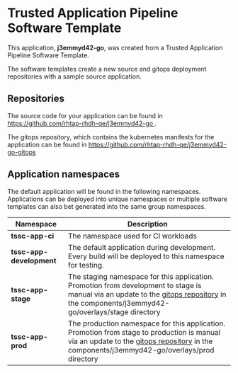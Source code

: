 # Trusted Application Pipeline Software Template

This application, **j3emmyd42-go**, was created from a Trusted Application Pipeline Software Template.

The software templates create a new source and gitops deployment repositories with a sample source application. 

## Repositories

The source code for your application can be found in [https://github.com/rhtap-rhdh-qe/j3emmyd42-go ](https://github.com/rhtap-rhdh-qe/j3emmyd42-go ).
 
The gitops repository, which contains the kubernetes manifests for the application can be found in 
[https://github.com/rhtap-rhdh-qe/j3emmyd42-go-gitops ](https://github.com/rhtap-rhdh-qe/j3emmyd42-go-gitops ) 

## Application namespaces 

The default application will be found in the following namespaces. Applications can be deployed into unique namespaces or multiple software templates can also bet generated into the same group namespaces.  

|  Namespace   |  Description   |  
| -------- | -------- |
| **tssc-app-ci** | The namespace used for CI workloads |
| **tssc-app-development** | The default application during development. Every build will be deployed to this namespace for testing. |
| **tssc-app-stage** | The staging namespace for this application. Promotion from development to stage is manual via an update to the [gitops repository](https://github.com/rhtap-rhdh-qe/j3emmyd42-go-gitops ) in the components/j3emmyd42-go/overlays/stage directory |
| **tssc-app-prod** | The production namespace for this application. Promotion from stage to production is manual via an update to the [gitops repository](https://github.com/rhtap-rhdh-qe/j3emmyd42-go-gitops ) in the components/j3emmyd42-go/overlays/prod directory |